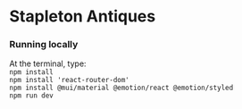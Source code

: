 # Stapleton Antiques

### Running locally

At the terminal, type:  
`npm install`  
`npm install 'react-router-dom'`  
`npm install @mui/material @emotion/react @emotion/styled`  
`npm run dev`